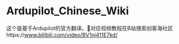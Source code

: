 # Ardupilot_Chinese_Wiki
这个是基于Ardupilot的官方翻译。👀对应视频教程在B站搜索创客海社区https://www.bilibili.com/video/BV1nj411E7kd/
